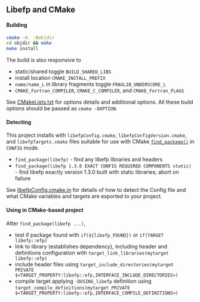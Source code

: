 ## Libefp and CMake

#### Building

```bash
cmake -H. -Bobjdir
cd objdir && make
make install
```

The build is also responsive to

- static/shared toggle `BUILD_SHARED_LIBS`
- install location `CMAKE_INSTALL_PREFIX`
- `name/name_L` in library fragments toggle `FRAGLIB_UNDERSCORE_L`
- `CMAKE_Fortran_COMPILER`, `CMAKE_C_COMPILER`, and `CMAKE_Fortran_FLAGS`

See [CMakeLists.txt](CMakeLists.txt) for options details and additional options.
All these build options should be passed as `cmake -DOPTION`.

#### Detecting

This project installs with `libefpConfig.cmake`, `libefpConfigVersion.cmake`, and `libefpTargets.cmake` files suitable for use with CMake [`find_package()`](https://cmake.org/cmake/help/v3.2/command/find_package.html) in `CONFIG` mode.

- `find_package(libefp)` - find any libefp libraries and headers
- `find_package(libefp 1.3.0 EXACT CONFIG REQUIRED COMPONENTS static)` - find libefp exactly version 1.3.0 built with static libraries; abort on failure

See [libefpConfig.cmake.in](libefpConfig.cmake.in) for details of how to detect the Config file and what CMake variables and targets are exported to your project.

#### Using in CMake-based project

After `find_package(libefp ...)`,

- test if package found with `if(${libefp_FOUND})` or `if(TARGET libefp::efp)`
- link to library (establishes dependency), including header and definitions configuration with `target_link_libraries(mytarget libefp::efp)`
- include header files using `target_include_directories(mytarget PRIVATE $<TARGET_PROPERTY:libefp::efp,INTERFACE_INCLUDE_DIRECTORIES>)`
- compile target applying `-DUSING_libefp` definition using `target_compile_definitions(mytarget PRIVATE $<TARGET_PROPERTY:libefp::efp,INTERFACE_COMPILE_DEFINITIONS>)`
